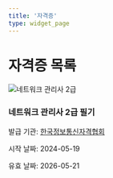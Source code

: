 ```yaml
---
title: '자격증'
type: widget_page
---
```


# 자격증 목록

<div class="certificates">
    <div class="certificate-card">
        <img src="{{ .Site.BaseURL }}assets/media/license1.jpg" alt="네트워크 관리사 2급">
        <h3>네트워크 관리사 2급 필기</h3>
        <p>발급 기관: <a href="https://www.icqa.or.kr/cn/page/network">한국정보통신자격협회</a></p>
        <p>시작 날짜: 2024-05-19</p>유효 날짜: 2026-05-21
    </div>
</div>
